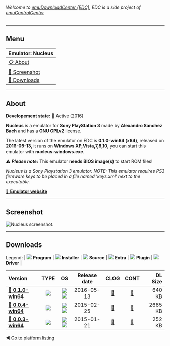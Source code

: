 ###### Welcome to [emuDownloadCenter (EDC)](https://github.com/PhoenixInteractiveNL/emuDownloadCenter/wiki/), EDC is a side project of [emuControlCenter](https://github.com/PhoenixInteractiveNL/emuControlCenter/wiki/)
***
## Menu
| **Emulator: Nucleus** |
|:---------|
| [:clipboard: About](#about) |
| [:sunrise: Screenshot](#screenshot) |
| [:floppy_disk: Downloads](#downloads) |
***
## About
**Developement state:** :large_blue_circle: Active (2016)

**Nucleus** is a emulator for **Sony PlayStation 3** made by **Alexandro Sanchez Bach** and has a **GNU GPLv2** license.

The latest version of the emulator on EDC is **0.1.0-win64 (x64)**, released on **2016-05-13**, it runs on **Windows XP,Vista,7,8,10**, you can start this emulator with **nucleus-windows.exe**.

:warning: _**Please note:**_ This emulator **needs BIOS image(s)** to start ROM files!

_Nucleus is a Sony Playstation 3 emulator. NOTE: This emulator requires PS3 firmware keys to be placed in a file named 'keys.xml' next to the executable._

[:link: **Emulator website**](http://github.com/AlexAltea/nucleus/releases)
***
## Screenshot
![](https://raw.githubusercontent.com/PhoenixInteractiveNL/emuDownloadCenter/master/hooks/nucleus/emulator_screen_01.jpg "Nucleus screenshot.")
***
## Downloads
Legend:
| ![](https://raw.githubusercontent.com/wiki/PhoenixInteractiveNL/emuDownloadCenter/images_misc/icon_program_24.png) **Program** | 
![](https://raw.githubusercontent.com/wiki/PhoenixInteractiveNL/emuDownloadCenter/images_misc/icon_installer_24.png) **Installer** | 
![](https://raw.githubusercontent.com/wiki/PhoenixInteractiveNL/emuDownloadCenter/images_misc/icon_source_code_24.png) **Source** | 
![](https://raw.githubusercontent.com/wiki/PhoenixInteractiveNL/emuDownloadCenter/images_misc/icon_extra_24.png) **Extra** | 
![](https://raw.githubusercontent.com/wiki/PhoenixInteractiveNL/emuDownloadCenter/images_misc/icon_plugin_24.png) **Plugin** | 
![](https://raw.githubusercontent.com/wiki/PhoenixInteractiveNL/emuDownloadCenter/images_misc/icon_driver_24.png) **Driver** | 
 
| Version | TYPE | OS | Release date | CLOG | CONT | DL Size |
|:--------|:----:|:--:|:------------:|:----:|:----:|--------:|
| [:floppy_disk: **0.1.0-win64**](https://github.com/PhoenixInteractiveNL/edc-repo0006/raw/master/nucleus/0.1.0-win64.7z) | ![](https://raw.githubusercontent.com/wiki/PhoenixInteractiveNL/emuDownloadCenter/images_misc/icon_program_24.png) | ![](https://raw.githubusercontent.com/wiki/PhoenixInteractiveNL/emuDownloadCenter/images_misc/logo_windows_24.png)![](https://raw.githubusercontent.com/wiki/PhoenixInteractiveNL/emuDownloadCenter/images_misc/icon_64-bit_24.png) | 2016-05-13 | [:page_facing_up:](https://github.com/PhoenixInteractiveNL/edc-repo0006/blob/master/nucleus/0.1.0-win64_changelog.txt) | [:mag_right:](https://github.com/PhoenixInteractiveNL/edc-repo0006/blob/master/nucleus/0.1.0-win64_contents.txt) | 640 KB |
| [:floppy_disk: **0.0.4-win64**](https://github.com/PhoenixInteractiveNL/edc-repo0006/raw/master/nucleus/0.0.4-win64.7z) | ![](https://raw.githubusercontent.com/wiki/PhoenixInteractiveNL/emuDownloadCenter/images_misc/icon_program_24.png) | ![](https://raw.githubusercontent.com/wiki/PhoenixInteractiveNL/emuDownloadCenter/images_misc/logo_windows_24.png)![](https://raw.githubusercontent.com/wiki/PhoenixInteractiveNL/emuDownloadCenter/images_misc/icon_64-bit_24.png) | 2015-02-25 | [:page_facing_up:](https://github.com/PhoenixInteractiveNL/edc-repo0006/blob/master/nucleus/0.0.4-win64_changelog.txt) | [:mag_right:](https://github.com/PhoenixInteractiveNL/edc-repo0006/blob/master/nucleus/0.0.4-win64_contents.txt) | 2665 KB |
| [:floppy_disk: **0.0.3-win64**](https://github.com/PhoenixInteractiveNL/edc-repo0006/raw/master/nucleus/0.0.3-win64.7z) | ![](https://raw.githubusercontent.com/wiki/PhoenixInteractiveNL/emuDownloadCenter/images_misc/icon_program_24.png) | ![](https://raw.githubusercontent.com/wiki/PhoenixInteractiveNL/emuDownloadCenter/images_misc/logo_windows_24.png)![](https://raw.githubusercontent.com/wiki/PhoenixInteractiveNL/emuDownloadCenter/images_misc/icon_64-bit_24.png) | 2015-01-21 | [:page_facing_up:](https://github.com/PhoenixInteractiveNL/edc-repo0006/blob/master/nucleus/0.0.3-win64_changelog.txt) | [:mag_right:](https://github.com/PhoenixInteractiveNL/edc-repo0006/blob/master/nucleus/0.0.3-win64_contents.txt) | 252 KB |

[:arrow_backward: Go to platform listing](https://github.com/PhoenixInteractiveNL/emuDownloadCenter/wiki/EDC-Platform-List)
